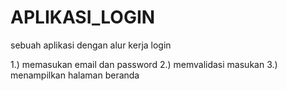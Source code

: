 # APLIKASI_LOGIN
sebuah aplikasi dengan alur kerja login

1.) memasukan email dan password
2.) memvalidasi masukan
3.) menampilkan halaman beranda

